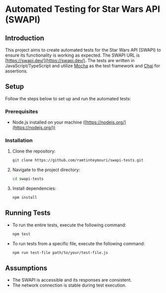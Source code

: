 # Automated Testing for Star Wars API (SWAPI)

## Introduction
This project aims to create automated tests for the Star Wars API (SWAPI) to ensure its functionality is working as expected. The SWAPI URL is [https://swapi.dev/](https://swapi.dev/). The tests are written in JavaScript/TypeScript and utilize [Mocha](https://mochajs.org/) as the test framework and [Chai](https://www.chaijs.com/) for assertions.

## Setup
Follow the steps below to set up and run the automated tests:

### Prerequisites
- Node.js installed on your machine ([https://nodejs.org/](https://nodejs.org/))

### Installation
1. Clone the repository:
    ```bash
    git clone https://github.com/ramtinteymouri/swapi-tests.git
    ```

2. Navigate to the project directory:
    ```bash
    cd swapi-tests
    ```

3. Install dependencies:
    ```bash
    npm install
    ```

## Running Tests
- To run the entire tests, execute the following command:
    ```bash
    npm test
    ```
- To run tests from a specific file, execute the following command:
    ```bash
    npm run test-file path/to/your/test-file.js
    ```

## Assumptions
- The SWAPI is accessible and its responses are consistent.
- The network connection is stable during test execution.
